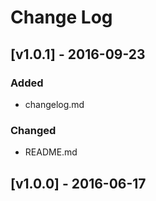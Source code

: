 # Change Log

## [v1.0.1] - 2016-09-23
### Added
- changelog.md

### Changed
- README.md

## [v1.0.0] - 2016-06-17